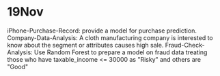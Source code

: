 # 19Nov

iPhone-Purchase-Record:
provide a model for purchase prediction.
Company-Data-Analysis:
A cloth manufacturing company is interested to know about the segment or attributes causes high sale.
Fraud-Check-Analysis:
Use Random Forest to prepare a model on fraud data treating those who have taxable_income <= 30000 as "Risky" and others are "Good"
